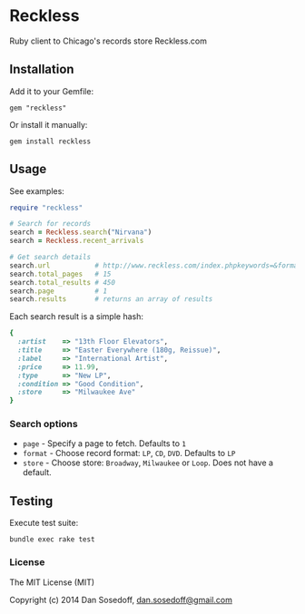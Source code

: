 # Reckless

Ruby client to Chicago's records store Reckless.com

## Installation

Add it to your Gemfile:

```
gem "reckless"
```

Or install it manually:

```
gem install reckless
```

## Usage

See examples:

```ruby
require "reckless"

# Search for records
search = Reckless.search("Nirvana")
search = Reckless.recent_arrivals

# Get search details
search.url           # http://www.reckless.com/index.phpkeywords=&format=&cond=&store=&is_search=true&srch=Search
search.total_pages   # 15
search.total_results # 450
search.page          # 1
search.results       # returns an array of results
```

Each search result is a simple hash:

```ruby
{
  :artist    => "13th Floor Elevators",
  :title     => "Easter Everywhere (180g, Reissue)",
  :label     => "International Artist",
  :price     => 11.99,
  :type      => "New LP",
  :condition => "Good Condition",
  :store     => "Milwaukee Ave"
}
```

### Search options

- `page` - Specify a page to fetch. Defaults to `1`
- `format` -  Choose record format: `LP`, `CD`, `DVD`. Defaults to `LP`
- `store` - Choose store: `Broadway`, `Milwaukee` or `Loop`. Does not have a default.

## Testing

Execute test suite:

```
bundle exec rake test
```

### License

The MIT License (MIT)

Copyright (c) 2014 Dan Sosedoff, <dan.sosedoff@gmail.com>
